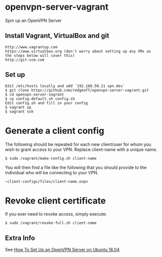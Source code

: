 # openvpn-server-vagrant

Spin up an OpenVPN Server


## Install Vagrant, VirtualBox and git

    http://www.vagrantup.com
    https://www.virtualbox.org (don't worry about setting up any VMs as the steps below will cover this)
    http://git-scm.com


## Set up

    Edit /etc/hosts locally and add `192.168.50.11 vpn.dev`
    $ git clone https://github.com/redgeoff/openvpn-server-vagrant.git
    $ cd openvpn-server-vagrant
    $ cp config-default.sh config.sh
    Edit config.sh and fill in your config
    $ vagrant up
    $ vagrant ssh


# Generate a client config

The following should be repeated for each new client/user for whom you wish to grant access to your VPN. Replace client-name with a unique name.

    $ sudo /vagrant/make-config.sh client-name

You will then find a file like the following that you should provide to the individual who will be connecting to your VPN.

    ~client-configs/files/client-name.ovpn


# Revoke client certificate

If you ever need to revoke access, simply execute:

    $ sudo /vagrant/revoke-full.sh client-name


## Extra Info

See [How To Set Up an OpenVPN Server on Ubuntu 16.04](https://www.digitalocean.com/community/tutorials/how-to-set-up-an-openvpn-server-on-ubuntu-16-04)
